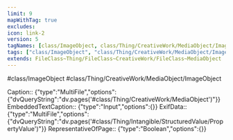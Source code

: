 ```yaml
---
limit: 9
mapWithTag: true
excludes:
icon: link-2
version: 5
tagNames: [class/ImageObject, class/Thing/CreativeWork/MediaObject/ImageObject, schema-org/ImageObject]
tags: ["class/ImageObject", "class/Thing/CreativeWork/MediaObject/ImageObject"]
extends: FileClass~Thing/FileClass~CreativeWork/FileClass~MediaObject
---
```


#class/ImageObject
#class/Thing/CreativeWork/MediaObject/ImageObject

Caption:: {"type":"MultiFile","options":{"dvQueryString":"dv.pages('#class/Thing/CreativeWork/MediaObject')"}}
EmbeddedTextCaption:: {"type":"Input","options":{}}
ExifData:: {"type":"MultiFile","options":{"dvQueryString":"dv.pages('#class/Thing/Intangible/StructuredValue/PropertyValue')"}}
RepresentativeOfPage:: {"type":"Boolean","options":{}}
